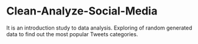 # Clean-Analyze-Social-Media
 It is an introduction study to data analysis. Exploring of random generated data to find out the most popular Tweets categories.
